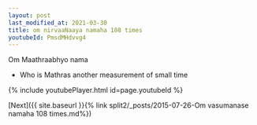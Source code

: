 ```yaml
---
layout: post
last_modified_at: 2021-03-30
title: om nirvaaNaaya namaha 108 times
youtubeId: PmsdMHdvvg4
---
```

 
 
Om Maathraabhyo nama 
 
 -  Who is Mathras  another measurement of small time 
 
  
 
  
 
 
 
 
 
 


{% include youtubePlayer.html id=page.youtubeId %}
 
[Next]({{ site.baseurl }}{% link  split2/_posts/2015-07-26-Om vasumanase namaha 108 times.md%})
 
